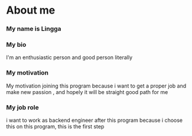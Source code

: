 # About me
### My name is Lingga
### My bio
I'm an enthusiastic person and good person literally
### My motivation
My motivation joining this program because i want to get a proper job and make new passion , and hopely it will be straight good path for me
### My job role
i want to work as backend engineer after this program because i choose this on this program, this is the first step